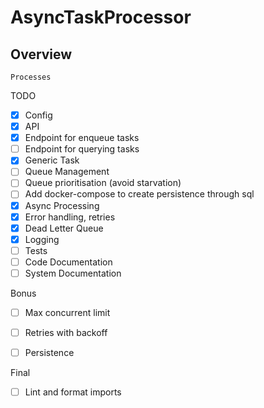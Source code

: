 # AsyncTaskProcessor

## Overview
```
Processes 
```

TODO
- [x] Config
- [x] API
- [x] Endpoint for enqueue tasks
- [ ] Endpoint for querying tasks
- [x] Generic Task
- [ ] Queue Management
- [ ] Queue prioritisation (avoid starvation)
- [ ] Add docker-compose to create persistence through sql
- [x] Async Processing
- [x] Error handling, retries
- [x] Dead Letter Queue
- [x] Logging 
- [ ] Tests
- [ ] Code Documentation
- [ ] System Documentation

Bonus
- [ ] Max concurrent limit
- [ ] Retries with backoff
- [ ] Persistence


Final
- [ ] Lint and format imports
 